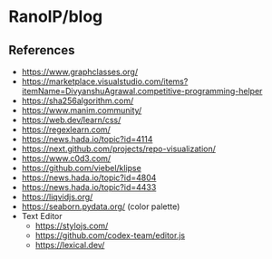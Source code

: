 # RanolP/blog

## References

- https://www.graphclasses.org/
- https://marketplace.visualstudio.com/items?itemName=DivyanshuAgrawal.competitive-programming-helper
- https://sha256algorithm.com/
- https://www.manim.community/
- https://web.dev/learn/css/
- https://regexlearn.com/
- https://news.hada.io/topic?id=4114
- https://next.github.com/projects/repo-visualization/
- https://www.c0d3.com/
- https://github.com/viebel/klipse
- https://news.hada.io/topic?id=4804
- https://news.hada.io/topic?id=4433
- https://liqvidjs.org/
- https://seaborn.pydata.org/ (color palette)
- Text Editor
  - https://stylojs.com/
  - https://github.com/codex-team/editor.js
  - https://lexical.dev/

